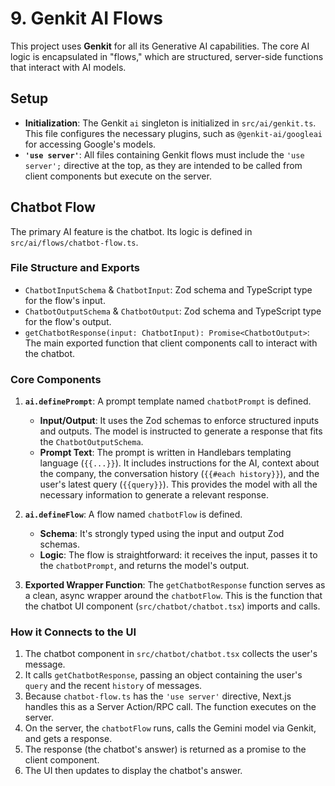 # 9. Genkit AI Flows

This project uses **Genkit** for all its Generative AI capabilities. The core AI logic is encapsulated in "flows," which are structured, server-side functions that interact with AI models.

## Setup

- **Initialization**: The Genkit `ai` singleton is initialized in `src/ai/genkit.ts`. This file configures the necessary plugins, such as `@genkit-ai/googleai` for accessing Google's models.
- **`'use server'`**: All files containing Genkit flows must include the `'use server';` directive at the top, as they are intended to be called from client components but execute on the server.

## Chatbot Flow

The primary AI feature is the chatbot. Its logic is defined in `src/ai/flows/chatbot-flow.ts`.

### File Structure and Exports

- `ChatbotInputSchema` & `ChatbotInput`: Zod schema and TypeScript type for the flow's input.
- `ChatbotOutputSchema` & `ChatbotOutput`: Zod schema and TypeScript type for the flow's output.
- `getChatbotResponse(input: ChatbotInput): Promise<ChatbotOutput>`: The main exported function that client components call to interact with the chatbot.

### Core Components

1.  **`ai.definePrompt`**:
    A prompt template named `chatbotPrompt` is defined.
    - **Input/Output**: It uses the Zod schemas to enforce structured inputs and outputs. The model is instructed to generate a response that fits the `ChatbotOutputSchema`.
    - **Prompt Text**: The prompt is written in Handlebars templating language (`{{...}}`). It includes instructions for the AI, context about the company, the conversation history (`{{#each history}}`), and the user's latest query (`{{query}}`). This provides the model with all the necessary information to generate a relevant response.

2.  **`ai.defineFlow`**:
    A flow named `chatbotFlow` is defined.
    - **Schema**: It's strongly typed using the input and output Zod schemas.
    - **Logic**: The flow is straightforward: it receives the input, passes it to the `chatbotPrompt`, and returns the model's output.

3.  **Exported Wrapper Function**:
    The `getChatbotResponse` function serves as a clean, async wrapper around the `chatbotFlow`. This is the function that the chatbot UI component (`src/chatbot/chatbot.tsx`) imports and calls.

### How it Connects to the UI

1.  The chatbot component in `src/chatbot/chatbot.tsx` collects the user's message.
2.  It calls `getChatbotResponse`, passing an object containing the user's `query` and the recent `history` of messages.
3.  Because `chatbot-flow.ts` has the `'use server'` directive, Next.js handles this as a Server Action/RPC call. The function executes on the server.
4.  On the server, the `chatbotFlow` runs, calls the Gemini model via Genkit, and gets a response.
5.  The response (the chatbot's answer) is returned as a promise to the client component.
6.  The UI then updates to display the chatbot's answer.
